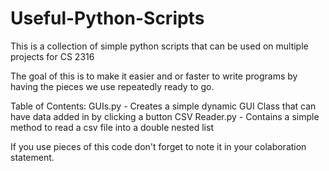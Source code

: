 # Useful-Python-Scripts
This is a collection of simple python scripts that can be used on multiple projects for CS 2316

The goal of this is to make it easier and or faster to write programs by having the pieces we use repeatedly 
ready to go.

Table of Contents:
GUIs.py - Creates a simple dynamic GUI Class that can have data added in by clicking a button
CSV Reader.py - Contains a simple method to read a csv file into a double nested list

If you use pieces of this code don't forget to note it in your colaboration statement. 

